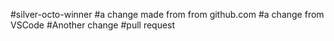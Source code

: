#silver-octo-winner
#a change made from from github.com
#a change from VSCode
#Another change
#pull request
